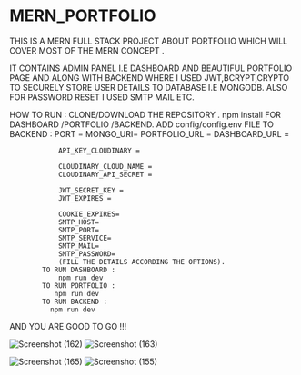# MERN_PORTFOLIO
THIS IS A MERN FULL STACK PROJECT ABOUT PORTFOLIO WHICH WILL COVER MOST OF THE MERN CONCEPT .

IT CONTAINS ADMIN PANEL I.E DASHBOARD AND BEAUTIFUL PORTFOLIO PAGE AND ALONG WITH BACKEND WHERE I USED JWT,BCRYPT,CRYPTO TO SECURELY STORE USER DETAILS TO DATABASE I.E MONGODB.  ALSO FOR PASSWORD RESET I USED SMTP MAIL ETC.







HOW TO RUN :
            CLONE/DOWNLOAD THE REPOSITORY .
            npm install FOR DASHBOARD /PORTFOLIO /BACKEND.
            ADD config/config.env FILE TO BACKEND :
                PORT = 
                MONGO_URI=
                PORTFOLIO_URL =
                DASHBOARD_URL =
                
                API_KEY_CLOUDINARY = 
                
                CLOUDINARY_CLOUD_NAME = 
                CLOUDINARY_API_SECRET = 
                
                JWT_SECRET_KEY = 
                JWT_EXPIRES = 
                
                COOKIE_EXPIRES=
                SMTP_HOST=
                SMTP_PORT=
                SMTP_SERVICE=
                SMTP_MAIL=
                SMTP_PASSWORD=
                (FILL THE DETAILS ACCORDING THE OPTIONS).
            TO RUN DASHBOARD :
                npm run dev 
            TO RUN PORTFOLIO :
               npm run dev
            TO RUN BACKEND :
              npm run dev

AND YOU ARE GOOD TO GO !!!



        
  ![Screenshot (162)](https://github.com/thankyouamir/MERN_PORTFOLIO/assets/133989117/6c7cfb2a-5026-4ca7-8a5c-1b7680c9c5d3)
![Screenshot (163)](https://github.com/thankyouamir/MERN_PORTFOLIO/assets/133989117/15222d91-208b-4328-8b22-7e707fb2ffdf)

![Screenshot (165)](https://github.com/thankyouamir/MERN_PORTFOLIO/assets/133989117/9a538ad4-a932-449f-9962-8f8fafea8cf6)
![Screenshot (155)](https://github.com/thankyouamir/MERN_PORTFOLIO/assets/133989117/388a562e-8680-4aa6-af81-51e1fe7a74a9)
